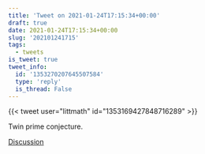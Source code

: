 ```yaml
---
title: 'Tweet on 2021-01-24T17:15:34+00:00'
draft: true
date: 2021-01-24T17:15:34+00:00
slug: '202101241715'
tags:
  - tweets
is_tweet: true
tweet_info:
  id: '1353270207645507584'
  type: 'reply'
  is_thread: False
---
```




{{< tweet user="littmath" id="1353169427848716289" >}}

Twin prime conjecture.

[Discussion](https://x.com/sytelus/status/1353270207645507584)
